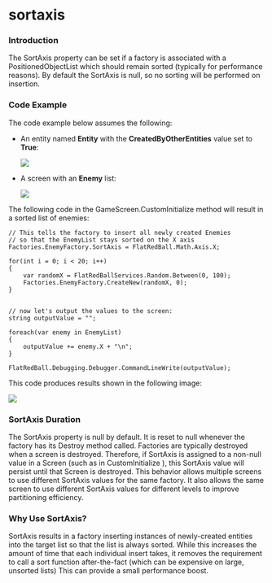 # sortaxis

### Introduction

The SortAxis property can be set if a factory is associated with a PositionedObjectList which should remain sorted (typically for performance reasons). By default the SortAxis is null, so no sorting will be performed on insertion.

### Code Example

The code example below assumes the following:

*   An entity named **Entity** with the **CreatedByOtherEntities** value set to **True**:

    ![](../../../../media/2017-09-img\_59afffd7d749e.png)
*   A screen with an **Enemy** list:

    ![](../../../../media/2017-09-img\_59b000338a29c.png)

The following code in the GameScreen.CustomInitialize  method will result in a sorted list of enemies:

```lang:c#
// This tells the factory to insert all newly created Enemies
// so that the EnemyList stays sorted on the X axis
Factories.EnemyFactory.SortAxis = FlatRedBall.Math.Axis.X;

for(int i = 0; i < 20; i++)
{
    var randomX = FlatRedBallServices.Random.Between(0, 100);
    Factories.EnemyFactory.CreateNew(randomX, 0);
}


// now let's output the values to the screen:
string outputValue = "";

foreach(var enemy in EnemyList)
{
    outputValue += enemy.X + "\n";
}

FlatRedBall.Debugging.Debugger.CommandLineWrite(outputValue);
```

This code produces results shown in the following image:

![](../../../../media/2017-09-img\_59b001245f7ca.png)

### SortAxis Duration

The SortAxis  property is null by default. It is reset to null whenever the factory has its Destroy  method called. Factories are typically destroyed when a screen is destroyed. Therefore, if SortAxis  is assigned to a non-null value in a Screen (such as in CustomInitialize ), this SortAxis  value will persist until that Screen is destroyed. This behavior allows multiple screens to use different SortAxis  values for the same factory. It also allows the same screen to use different SortAxis  values for different levels to improve partitioning efficiency.

### Why Use SortAxis?

SortAxis results in a factory inserting instances of newly-created entities into the target list so that the list is always sorted. While this increases the amount of time that each individual insert takes, it removes the requirement to call a sort function after-the-fact (which can be expensive on large, unsorted lists) This can provide a small performance boost.
